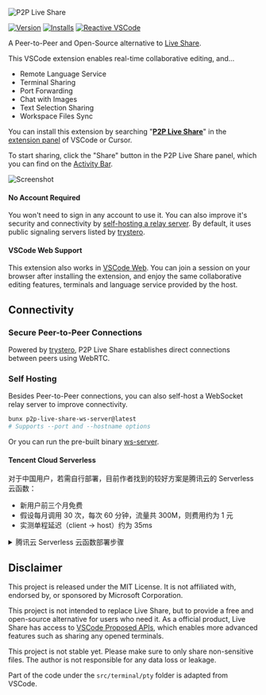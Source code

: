 ![P2P Live Share](https://raw.githubusercontent.com/kermanx/p2p-live-share/main/assets/internal/social-preview.png)

[![Version](https://img.shields.io/github/v/release/kermanx/p2p-live-share)](https://marketplace.visualstudio.com/items?itemName=kermanx.p2p-live-share) [![Installs](https://img.shields.io/visual-studio-marketplace/i/kermanx.p2p-live-share)](https://marketplace.visualstudio.com/items?itemName=kermanx.p2p-live-share) [![Reactive VSCode](https://img.shields.io/badge/made_with-reactive--vscode-%23007ACC?style=flat&labelColor=%23229863)](https://kermanx.com/reactive-vscode/)

A Peer-to-Peer and Open-Source alternative to [Live Share](https://visualstudio.microsoft.com/services/live-share/).

This VSCode extension enables real-time collaborative editing, and...

- Remote Language Service
- Terminal Sharing
- Port Forwarding
- Chat with Images
- Text Selection Sharing
- Workspace Files Sync

You can install this extension by searching "[**P2P Live Share**](https://marketplace.visualstudio.com/items?itemName=kermanx.p2p-live-share)" in the [extension panel](https://code.visualstudio.com/docs/getstarted/extensions#_browse-extensions) of VSCode or Cursor.

To start sharing, click the "Share" button in the P2P Live Share panel, which you can find on the [Activity Bar](https://code.visualstudio.com/docs/getstarted/userinterface#_basic-layout).

![Screenshot](https://raw.githubusercontent.com/kermanx/p2p-live-share/main/assets/internal/screenshot.png)

#### No Account Required

You won't need to sign in any account to use it. You can also improve it's security and connectivity by [self-hosting a relay server](#self-hosting). By default, it uses public signaling servers listed by [trystero](https://github.com/dmotz/trystero).

#### VSCode Web Support

This extension also works in [VSCode Web](https://vscode.dev/). You can join a session on your browser after installing the extension, and enjoy the same collaborative editing features, terminals and language service provided by the host.

## Connectivity

### Secure Peer-to-Peer Connections

Powered by [trystero](https://github.com/dmotz/trystero), P2P Live Share establishes direct connections between peers using WebRTC.

### Self Hosting

Besides Peer-to-Peer connections, you can also self-host a WebSocket relay server to improve connectivity.

```bash
bunx p2p-live-share-ws-server@latest
# Supports --port and --hostname options
```

Or you can run the pre-built binary [ws-server](https://github.com/kermanx/p2p-live-share/releases/latest/download/ws-server).

#### Tencent Cloud Serverless

对于中国用户，若需自行部署，目前作者找到的较好方案是腾讯云的 Serverless 云函数：

- 新用户前三个月免费
- 假设每月调用 30 次，每次 60 分钟，流量共 300M，则费用约为 1 元
- 实测单程延迟（client -> host）约为 35ms

<details>
<summary>腾讯云 Serverless 云函数部署步骤</summary>

**部署步骤：**

1. 打开腾讯云 Serverless 云函数（不是 Serverless Container）

2. 新建函数，选择以下配置：

- 创建方式：从头开始
- 函数类型：Web函数
- 运行环境：Go 1
- 函数代码：选择“本地上传 zip 包”，上传 [serverless.zip](https://github.com/kermanx/p2p-live-share/releases/latest/download/serverless.zip)
- 高级配置：
  - 内存：64MB
  - 请求多并发：自定义静态并发，设置为 100
  - WebSocket 支持：启用，空闲时间设置为 120 秒
- 函数 URL 配置：开启公网访问

3. 部署完成后，进入“函数 URL”栏目，复制公网访问的 `wss://` 地址。在 VSCode 中点击 Share 后，填入该地址即可。

</details>

## Disclaimer

This project is released under the MIT License. It is not affiliated with, endorsed by, or sponsored by Microsoft Corporation.

This project is not intended to replace Live Share, but to provide a free and open-source alternative for users who need it. As a official product, Live Share has access to [VSCode Proposed APIs](https://code.visualstudio.com/api/advanced-topics/using-proposed-api), which enables more advanced features such as sharing any opened terminals.

This project is not stable yet. Please make sure to only share non-sensitive files. The author is not responsible for any data loss or leakage.

Part of the code under the `src/terminal/pty` folder is adapted from VSCode.

